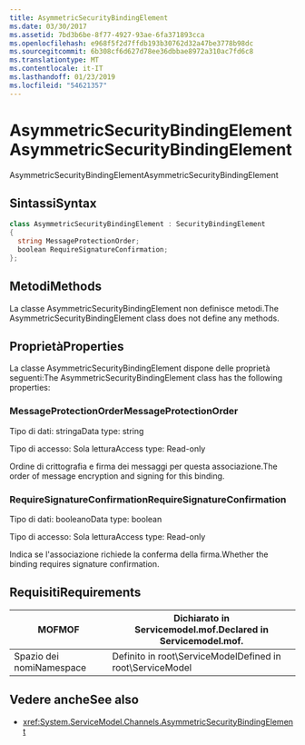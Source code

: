 ```yaml
---
title: AsymmetricSecurityBindingElement
ms.date: 03/30/2017
ms.assetid: 7bd3b6be-8f77-4927-93ae-6fa371893cca
ms.openlocfilehash: e968f5f2d7ffdb193b30762d32a47be3778b98dc
ms.sourcegitcommit: 6b308cf6d627d78ee36dbbae8972a310ac7fd6c8
ms.translationtype: MT
ms.contentlocale: it-IT
ms.lasthandoff: 01/23/2019
ms.locfileid: "54621357"
---
```

# <a name="asymmetricsecuritybindingelement"></a><span data-ttu-id="df1b3-102">AsymmetricSecurityBindingElement</span><span class="sxs-lookup"><span data-stu-id="df1b3-102">AsymmetricSecurityBindingElement</span></span>
<span data-ttu-id="df1b3-103">AsymmetricSecurityBindingElement</span><span class="sxs-lookup"><span data-stu-id="df1b3-103">AsymmetricSecurityBindingElement</span></span>  
  
## <a name="syntax"></a><span data-ttu-id="df1b3-104">Sintassi</span><span class="sxs-lookup"><span data-stu-id="df1b3-104">Syntax</span></span>  
  
```csharp
class AsymmetricSecurityBindingElement : SecurityBindingElement  
{  
  string MessageProtectionOrder;  
  boolean RequireSignatureConfirmation;  
};  
```  
  
## <a name="methods"></a><span data-ttu-id="df1b3-105">Metodi</span><span class="sxs-lookup"><span data-stu-id="df1b3-105">Methods</span></span>  
 <span data-ttu-id="df1b3-106">La classe AsymmetricSecurityBindingElement non definisce metodi.</span><span class="sxs-lookup"><span data-stu-id="df1b3-106">The AsymmetricSecurityBindingElement class does not define any methods.</span></span>  
  
## <a name="properties"></a><span data-ttu-id="df1b3-107">Proprietà</span><span class="sxs-lookup"><span data-stu-id="df1b3-107">Properties</span></span>  
 <span data-ttu-id="df1b3-108">La classe AsymmetricSecurityBindingElement dispone delle proprietà seguenti:</span><span class="sxs-lookup"><span data-stu-id="df1b3-108">The AsymmetricSecurityBindingElement class has the following properties:</span></span>  
  
### <a name="messageprotectionorder"></a><span data-ttu-id="df1b3-109">MessageProtectionOrder</span><span class="sxs-lookup"><span data-stu-id="df1b3-109">MessageProtectionOrder</span></span>  
 <span data-ttu-id="df1b3-110">Tipo di dati: stringa</span><span class="sxs-lookup"><span data-stu-id="df1b3-110">Data type: string</span></span>  
  
 <span data-ttu-id="df1b3-111">Tipo di accesso: Sola lettura</span><span class="sxs-lookup"><span data-stu-id="df1b3-111">Access type: Read-only</span></span>  
  
 <span data-ttu-id="df1b3-112">Ordine di crittografia e firma dei messaggi per questa associazione.</span><span class="sxs-lookup"><span data-stu-id="df1b3-112">The order of message encryption and signing for this binding.</span></span>  
  
### <a name="requiresignatureconfirmation"></a><span data-ttu-id="df1b3-113">RequireSignatureConfirmation</span><span class="sxs-lookup"><span data-stu-id="df1b3-113">RequireSignatureConfirmation</span></span>  
 <span data-ttu-id="df1b3-114">Tipo di dati: booleano</span><span class="sxs-lookup"><span data-stu-id="df1b3-114">Data type: boolean</span></span>  
  
 <span data-ttu-id="df1b3-115">Tipo di accesso: Sola lettura</span><span class="sxs-lookup"><span data-stu-id="df1b3-115">Access type: Read-only</span></span>  
  
 <span data-ttu-id="df1b3-116">Indica se l'associazione richiede la conferma della firma.</span><span class="sxs-lookup"><span data-stu-id="df1b3-116">Whether the binding requires signature confirmation.</span></span>  
  
## <a name="requirements"></a><span data-ttu-id="df1b3-117">Requisiti</span><span class="sxs-lookup"><span data-stu-id="df1b3-117">Requirements</span></span>  
  
|<span data-ttu-id="df1b3-118">MOF</span><span class="sxs-lookup"><span data-stu-id="df1b3-118">MOF</span></span>|<span data-ttu-id="df1b3-119">Dichiarato in Servicemodel.mof.</span><span class="sxs-lookup"><span data-stu-id="df1b3-119">Declared in Servicemodel.mof.</span></span>|  
|---------|-----------------------------------|  
|<span data-ttu-id="df1b3-120">Spazio dei nomi</span><span class="sxs-lookup"><span data-stu-id="df1b3-120">Namespace</span></span>|<span data-ttu-id="df1b3-121">Definito in root\ServiceModel</span><span class="sxs-lookup"><span data-stu-id="df1b3-121">Defined in root\ServiceModel</span></span>|  
  
## <a name="see-also"></a><span data-ttu-id="df1b3-122">Vedere anche</span><span class="sxs-lookup"><span data-stu-id="df1b3-122">See also</span></span>
- <xref:System.ServiceModel.Channels.AsymmetricSecurityBindingElement>
